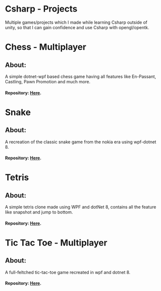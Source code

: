 # Csharp - Projects
Multiple games/projects which I made while learning Csharp outside of unity, so that I can gain confidence and use Csharp with opengl/opentk.

# Chess - Multiplayer
## About:
A simple dotnet-wpf based chess game having all features like En-Passant, Castling, Pawn Promotion and much more.

#### Repository: [Here](https://github.com/SpoiledUnknown/Csharp-Projects/tree/Chess-Multiplayer).

# Snake
## About:
A recreation of the classic snake game from the nokia era using wpf-dotnet 8.

#### Repository: [Here](https://github.com/SpoiledUnknown/Csharp-Projects/tree/Snake-Game).

# Tetris
## About:
A simple tetris clone made using WPF and dotNet 8, contains all the feature like snapshot and jump to bottom.

#### Repository: [Here](https://github.com/SpoiledUnknown/Csharp-Projects/tree/Tetris).

# Tic Tac Toe - Multiplayer
## About:
A full-feltched tic-tac-toe game recreated in wpf and dotnet 8.

#### Repository: [Here](https://github.com/SpoiledUnknown/Csharp-Projects/tree/Tic-Tac-Toe-Multiplayer).

